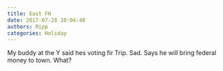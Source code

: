 ```yaml
---
title: East FH
date: 2017-07-28 10:04:40
authors: Ripp
categories: Holiday
---
```


 My buddy at the Y said hes voting fir Trip. Sad. Says he will bring federal money to town. What?